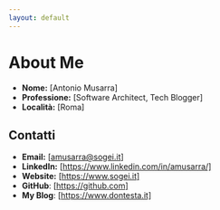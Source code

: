 ```yaml
---
layout: default
---
```


# About Me

- **Nome:** [Antonio Musarra]
- **Professione:** [Software Architect, Tech Blogger]
- **Località:** [Roma]

## Contatti

- **Email:** [amusarra@sogei.it]
- **LinkedIn:** [https://www.linkedin.com/in/amusarra/]
- **Website:** [https://www.sogei.it]
- **GitHub**: [https://github.com]
- **My Blog**: [https://www.dontesta.it]

